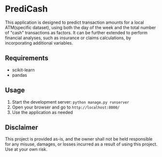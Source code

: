 # PrediCash

This application is designed to predict transaction amounts for a local ATM(specific dataset), using both the day of the week and the total number of "cash" transactions as factors. It can be further extended to perform financial analyses, such as insurance or claims calculations, by incorporating additional variables.


## Requirements

* scikit-learn
* pandas

## Usage

1. Start the development server: `python manage.py runserver`
2. Open your browser and go to `http://localhost:8000/`
3. Use the application as needed

## Disclaimer

This project is provided as-is, and the owner shall not be held responsible for any misuse, damages, or losses incurred as a result of using this project. Use at your own risk.